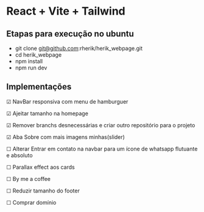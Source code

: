 # React + Vite + Tailwind

## Etapas para execução no ubuntu

- git clone git@github.com:rherik/herik_webpage.git
- cd herik_webpage
- npm install
- npm run dev

## Implementações

&#9745; NavBar responsiva com menu de hamburguer

&#9745; Ajeitar tamanho na homepage

&#9745; Remover branchs desnecessárias e criar outro repositório para o projeto

&#9745; Aba Sobre com mais imagens minhas(slider)

&#9744; Alterar Entrar em contato na navbar para um ícone de whatsapp flutuante e absoluto

&#9744; Parallax effect aos cards

&#9744; By me a coffee

&#9744; Reduzir tamanho do footer

&#9744; Comprar domínio

